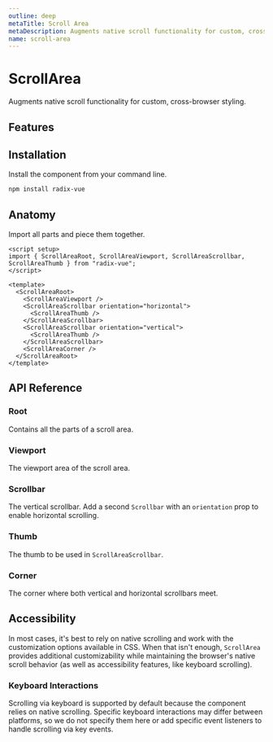 ```yaml
---
outline: deep
metaTitle: Scroll Area
metaDescription: Augments native scroll functionality for custom, cross-browser styling.
name: scroll-area
---
```


<script setup> 
import DemoScrollArea from '../../components/demo/ScrollArea/index.vue' 
</script>

# ScrollArea

<Description>
Augments native scroll functionality for custom, cross-browser styling.
</Description>

<HeroContainer>
<DemoScrollArea />
<template v-slot:codeSlot>
<HeroCodeGroup>
<div filename="index.vue">

<<< ../../components/demo/ScrollArea/index.vue

</div>
<div filename="tailwind.config.js">

<<< ../../components/demo/ScrollArea/tailwind.config.js

</div>
</HeroCodeGroup>
</template>
</HeroContainer>

## Features

<Highlights
  :features="[
    'Scrollbar sits on top of the scrollable content, taking up no space.',
    'Scrolling is native; no underlying position movements via CSS transformations.',
    'Shims pointer behaviors only when interacting with the controls, so keyboard controls are unaffected.',
    'Supports Right to Left direction.',
  ]"
/>

## Installation

Install the component from your command line.

```bash
npm install radix-vue
```

## Anatomy

Import all parts and piece them together.

```vue
<script setup>
import { ScrollAreaRoot, ScrollAreaViewport, ScrollAreaScrollbar, ScrollAreaThumb } from "radix-vue";
</script>

<template>
  <ScrollAreaRoot>
    <ScrollAreaViewport />
    <ScrollAreaScrollbar orientation="horizontal">
      <ScrollAreaThumb />
    </ScrollAreaScrollbar>
    <ScrollAreaScrollbar orientation="vertical">
      <ScrollAreaThumb />
    </ScrollAreaScrollbar>
    <ScrollAreaCorner />
  </ScrollAreaRoot>
</template>
```

## API Reference

### Root

Contains all the parts of a scroll area.

<PropsTable
  :data="[
    {
      name: 'asChild',
      required: false,
      type: 'boolean',
      default: 'false',
      description: 'Change the default rendered element for the one passed as a child, merging their props and behavior.<br><br>Read our <a href=&quot;/guides/composition&quot;>Composition</a> guide for more details.',
    },
    {
      name: 'type',
      type: '&quot;auto&quot; | &quot;always&quot; | &quot;scroll&quot; | &quot;hover&quot;',
      typeSimple: 'enum',
      default: '&quot;hover&quot;',
      description: '<span> Describes the nature of scrollbar visibility, similar to how the scrollbar preferences in MacOS control visibility of native scrollbars. <br /> <br /> <Code>&quot;auto&quot;</Code> means that scrollbars are visible when content is overflowing on the corresponding orientation. <br /> <Code>&quot;always&quot;</Code> means that scrollbars are always visible regardless of whether the content is overflowing. <br /> <Code>&quot;scroll&quot;</Code> means that scrollbars are visible when the user is scrolling along its corresponding orientation. <br /> <Code>&quot;hover&quot;</Code> when the user is scrolling along its corresponding orientation and when the user is hovering over the scroll area.</span>',
    },
    {
      name: 'scrollHideDelay',
      type: 'number',
      default: '600',
      description: '<span> If <Code>type</Code> is set to either <Code>&quot;scroll&quot;</Code> or <Code>&quot;hover&quot;</Code>, this prop determines the length of time, in milliseconds, before the scrollbars are hidden after the user stops interacting with scrollbars.</span>',
    },
    {
      name: 'dir',
      required: false,
      type: '&quot;ltr&quot; | &quot;rtl&quot;',
      typeSimple: 'enum',
      description: '<span> The reading direction of the scroll area. If omitted, inherits globally from <Code>DirectionProvider</Code> or assumes LTR (left-to-right) reading mode.</span>',
    },
  ]"
/>

### Viewport

The viewport area of the scroll area.

<PropsTable
  :data="[
    {
      name: 'asChild',
      required: false,
      type: 'boolean',
      default: 'false',
      description: 'Change the default rendered element for the one passed as a child, merging their props and behavior.<br><br>Read our <a href=&quot;/guides/composition&quot;>Composition</a> guide for more details.',
    },
  ]"
/>

### Scrollbar

The vertical scrollbar. Add a second `Scrollbar` with an `orientation` prop to enable horizontal scrolling.

<PropsTable
  :data="[
    {
      name: 'asChild',
      required: false,
      type: 'boolean',
      default: 'false',
      description: 'Change the default rendered element for the one passed as a child, merging their props and behavior.<br><br>Read our <a href=&quot;/guides/composition&quot;>Composition</a> guide for more details.',
    },
    {
      name: 'orientation',
      required: false,
      type: '&quot;horizontal&quot; | &quot;vertical&quot;',
      typeSimple: 'enum',
      default: 'vertical',
      description: 'The orientation of the scrollbar',
    },
  ]"
/>

<DataAttributesTable
  :data="[
    {
      attribute: '[data-state]',
      values: ['visible', 'hidden'],
    },
    {
      attribute: '[data-orientation]',
      values: ['vertical', 'horizontal'],
    },
  ]"
/>

### Thumb

The thumb to be used in `ScrollAreaScrollbar`.

<PropsTable
  :data="[
    {
      name: 'asChild',
      required: false,
      type: 'boolean',
      default: 'false',
      description: 'Change the default rendered element for the one passed as a child, merging their props and behavior.<br><br>Read our <a href=&quot;/guides/composition&quot;>Composition</a> guide for more details.',
    },
  ]"
/>

<DataAttributesTable
  :data="[
    {
      attribute: '[data-state]',
      values: ['visible', 'hidden'],
    },
  ]"
/>

### Corner

The corner where both vertical and horizontal scrollbars meet.

<PropsTable
  :data="[
    {
      name: 'asChild',
      required: false,
      type: 'boolean',
      default: 'false',
      description: 'Change the default rendered element for the one passed as a child, merging their props and behavior.<br><br>Read our <a href=&quot;/guides/composition&quot;>Composition</a> guide for more details.',
    },
  ]"
/>

## Accessibility

In most cases, it's best to rely on native scrolling and work with the customization options available in CSS. When that isn't enough, `ScrollArea` provides additional customizability while maintaining the browser's native scroll behavior (as well as accessibility features, like keyboard scrolling).

### Keyboard Interactions

Scrolling via keyboard is supported by default because the component relies on native scrolling. Specific keyboard interactions may differ between platforms, so we do not specify them here or add specific event listeners to handle scrolling via key events.

